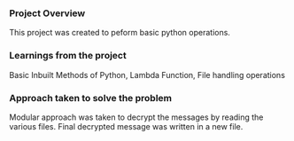 ### Project Overview

 This project was created to peform basic python operations.


### Learnings from the project

 Basic Inbuilt Methods of Python, Lambda Function, File handling operations


### Approach taken to solve the problem

 Modular approach was taken to decrypt the messages by reading the various files.
Final decrypted message was written in a new file.


